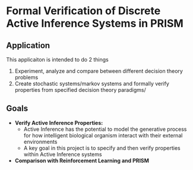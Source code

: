 # Formal Verification of Discrete Active Inference Systems in PRISM

## Application

This applicaiton is intended to do 2 things

1. Experiment, analyze and compare between different decision theory problems
2. Create stochastic systems/markov systems and formally verify properties from specified decision theory paradigms/ 


## Goals

- **Verify Active Inference Properties:**
  - Active Inference has the potential to model the generative process for how intelligent biological organism interact with their external environments
  - A key goal in this project is to specify and then verify properties within Active Inference systems
- **Comparison with Reinforcement Learning and PRISM**